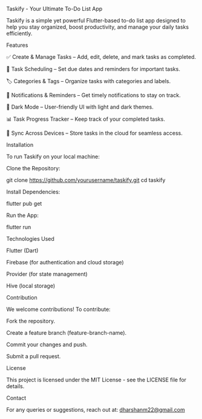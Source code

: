 Taskify - Your Ultimate To-Do List App

Taskify is a simple yet powerful Flutter-based to-do list app designed to help you stay organized, boost productivity, and manage your daily tasks efficiently.

Features

✅ Create & Manage Tasks – Add, edit, delete, and mark tasks as completed.

📅 Task Scheduling – Set due dates and reminders for important tasks.

🏷 Categories & Tags – Organize tasks with categories and labels.

🔔 Notifications & Reminders – Get timely notifications to stay on track.

🌙 Dark Mode – User-friendly UI with light and dark themes.

📊 Task Progress Tracker – Keep track of your completed tasks.

🔄 Sync Across Devices – Store tasks in the cloud for seamless access.

Installation

To run Taskify on your local machine:

Clone the Repository:

git clone https://github.com/yourusername/taskify.git
cd taskify

Install Dependencies:

flutter pub get

Run the App:

flutter run



Technologies Used

Flutter (Dart)

Firebase (for authentication and cloud storage)

Provider (for state management)

Hive (local storage)

Contribution

We welcome contributions! To contribute:

Fork the repository.

Create a feature branch (feature-branch-name).

Commit your changes and push.

Submit a pull request.

License

This project is licensed under the MIT License - see the LICENSE file for details.

Contact

For any queries or suggestions, reach out at: dharshanm22@gmail.com
